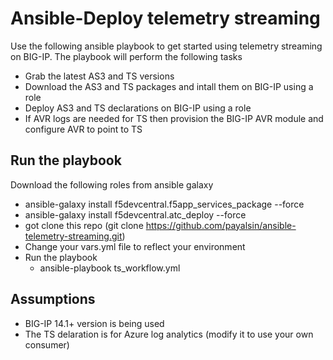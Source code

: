 # Ansible-Deploy telemetry streaming

Use the following ansible playbook to get started using telemetry streaming on BIG-IP. The playbook will perform the following tasks
- Grab the latest AS3 and TS versions
- Download the AS3 and TS packages and intall them on BIG-IP using a role
- Deploy AS3 and TS declarations on BIG-IP using a role
- If AVR logs are needed for TS then provision the BIG-IP AVR module and configure AVR to point to TS

## Run the playbook
Download the following roles from ansible galaxy
- ansible-galaxy install f5devcentral.f5app_services_package --force
- ansible-galaxy install f5devcentral.atc_deploy --force
- got clone this repo (git clone https://github.com/payalsin/ansible-telemetry-streaming.git)
- Change your vars.yml file to reflect your environment
- Run the playbook
  - ansible-playbook ts_workflow.yml
  
## Assumptions
- BIG-IP 14.1+ version is being used
- The TS delaration is for Azure log analytics (modify it to use your own consumer)
